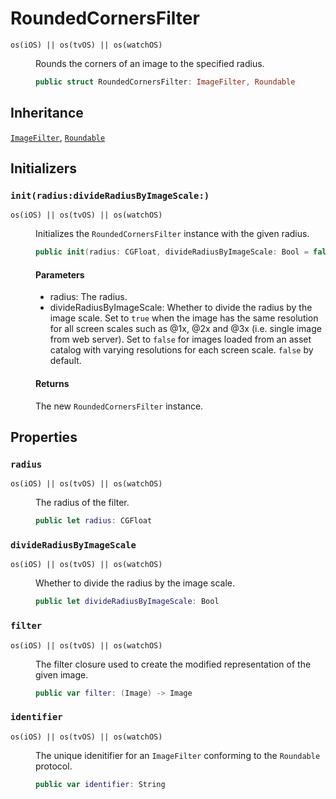 # RoundedCornersFilter

<dl>
<dt><code>os(iOS) || os(tvOS) || os(watchOS)</code></dt>
<dd>

Rounds the corners of an image to the specified radius.

``` swift
public struct RoundedCornersFilter: ImageFilter, Roundable 
```

</dd>
</dl>

## Inheritance

[`ImageFilter`](/ImageFilter), [`Roundable`](/Roundable)

## Initializers

### `init(radius:divideRadiusByImageScale:)`

<dl>
<dt><code>os(iOS) || os(tvOS) || os(watchOS)</code></dt>
<dd>

Initializes the `RoundedCornersFilter` instance with the given radius.

``` swift
public init(radius: CGFloat, divideRadiusByImageScale: Bool = false) 
```

#### Parameters

  - radius: The radius.
  - divideRadiusByImageScale: Whether to divide the radius by the image scale. Set to `true` when the image has the same resolution for all screen scales such as @1x, @2x and @3x (i.e. single image from web server). Set to `false` for images loaded from an asset catalog with varying resolutions for each screen scale. `false` by default.

#### Returns

The new `RoundedCornersFilter` instance.

</dd>
</dl>

## Properties

### `radius`

<dl>
<dt><code>os(iOS) || os(tvOS) || os(watchOS)</code></dt>
<dd>

The radius of the filter.

``` swift
public let radius: CGFloat
```

</dd>
</dl>

### `divideRadiusByImageScale`

<dl>
<dt><code>os(iOS) || os(tvOS) || os(watchOS)</code></dt>
<dd>

Whether to divide the radius by the image scale.

``` swift
public let divideRadiusByImageScale: Bool
```

</dd>
</dl>

### `filter`

<dl>
<dt><code>os(iOS) || os(tvOS) || os(watchOS)</code></dt>
<dd>

The filter closure used to create the modified representation of the given image.

``` swift
public var filter: (Image) -> Image 
```

</dd>
</dl>

### `identifier`

<dl>
<dt><code>os(iOS) || os(tvOS) || os(watchOS)</code></dt>
<dd>

The unique idenitifier for an `ImageFilter` conforming to the `Roundable` protocol.

``` swift
public var identifier: String 
```

</dd>
</dl>
